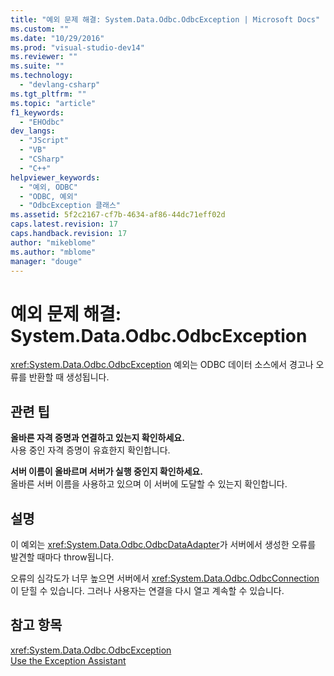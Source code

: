 ```yaml
---
title: "예외 문제 해결: System.Data.Odbc.OdbcException | Microsoft Docs"
ms.custom: ""
ms.date: "10/29/2016"
ms.prod: "visual-studio-dev14"
ms.reviewer: ""
ms.suite: ""
ms.technology: 
  - "devlang-csharp"
ms.tgt_pltfrm: ""
ms.topic: "article"
f1_keywords: 
  - "EHOdbc"
dev_langs: 
  - "JScript"
  - "VB"
  - "CSharp"
  - "C++"
helpviewer_keywords: 
  - "예외, ODBC"
  - "ODBC, 예외"
  - "OdbcException 클래스"
ms.assetid: 5f2c2167-cf7b-4634-af86-44dc71eff02d
caps.latest.revision: 17
caps.handback.revision: 17
author: "mikeblome"
ms.author: "mblome"
manager: "douge"
---
```

# 예외 문제 해결: System.Data.Odbc.OdbcException
<xref:System.Data.Odbc.OdbcException> 예외는 ODBC 데이터 소스에서 경고나 오류를 반환할 때 생성됩니다.  
  
## 관련 팁  
 **올바른 자격 증명과 연결하고 있는지 확인하세요.**  
 사용 중인 자격 증명이 유효한지 확인합니다.  
  
 **서버 이름이 올바르며 서버가 실행 중인지 확인하세요.**  
 올바른 서버 이름을 사용하고 있으며 이 서버에 도달할 수 있는지 확인합니다.  
  
## 설명  
 이 예외는 <xref:System.Data.Odbc.OdbcDataAdapter>가 서버에서 생성한 오류를 발견할 때마다 throw됩니다.  
  
 오류의 심각도가 너무 높으면 서버에서 <xref:System.Data.Odbc.OdbcConnection>이 닫힐 수 있습니다. 그러나 사용자는 연결을 다시 열고 계속할 수 있습니다.  
  
## 참고 항목  
 <xref:System.Data.Odbc.OdbcException>   
 [Use the Exception Assistant](../Topic/How%20to:%20Use%20the%20Exception%20Assistant.md)